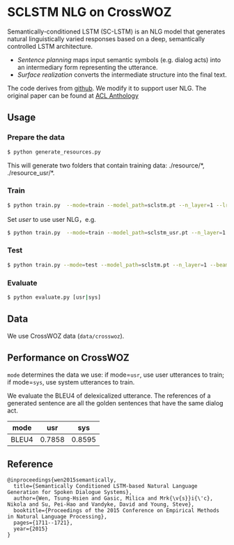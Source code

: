 # SCLSTM NLG on CrossWOZ

Semantically-conditioned LSTM (SC-LSTM) is an NLG model that generates natural linguistically varied responses based on a deep, semantically controlled LSTM architecture.

- *Sentence planning* maps input semantic symbols (e.g. dialog acts) into an intermediary form representing the utterance.
- *Surface realization* converts the intermediate structure into the final text.

The code derives from [github](https://github.com/andy194673/nlg-sclstm-multiwoz). We modify it to support user NLG. The original paper can be found at [ACL Anthology](https://aclweb.org/anthology/papers/D/D15/D15-1199/)

## Usage

### Prepare the data

```bash
$ python generate_resources.py
```

This will generate two folders that contain training data: ./resource/\*, ./resource_usr/\*.

### Train

```bash
$ python train.py  --mode=train --model_path=sclstm.pt --n_layer=1 --lr=0.005 > sclstm.log
```

Set *user* to use user NLG，e.g.

```bash
$ python train.py  --mode=train --model_path=sclstm_usr.pt --n_layer=1 --lr=0.005 --user True > sclstm_usr.log
```

### Test

```bash
$ python train.py --mode=test --model_path=sclstm.pt --n_layer=1 --beam_size=10 > sclstm.res
```

### Evaluate

```bash
$ python evaluate.py [usr|sys]
```

## Data

We use CrossWOZ data (`data/crosswoz`).

## Performance on CrossWOZ

`mode` determines the data we use: if mode=`usr`, use user utterances to train; if mode=`sys`, use system utterances to train.

We evaluate the BLEU4 of delexicalized utterance. The references of a generated sentence are all the golden sentences that have the same dialog act.

| mode  | usr    | sys    |
| ----- | ------ | ------ |
| BLEU4 | 0.7858 | 0.8595 |

## Reference

```
@inproceedings{wen2015semantically,
  title={Semantically Conditioned LSTM-based Natural Language Generation for Spoken Dialogue Systems},
  author={Wen, Tsung-Hsien and Gasic, Milica and Mrk{\v{s}}i{\'c}, Nikola and Su, Pei-Hao and Vandyke, David and Young, Steve},
  booktitle={Proceedings of the 2015 Conference on Empirical Methods in Natural Language Processing},
  pages={1711--1721},
  year={2015}
}
```
